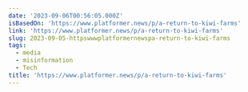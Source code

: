 ```yaml
---
date: '2023-09-06T00:56:05.000Z'
isBasedOn: 'https://www.platformer.news/p/a-return-to-kiwi-farms'
link: 'https://www.platformer.news/p/a-return-to-kiwi-farms'
slug: 2023-09-05-httpswwwplatformernewspa-return-to-kiwi-farms
tags:
  - media
  - misinformation
  - Tech
title: 'https://www.platformer.news/p/a-return-to-kiwi-farms'
---
```


